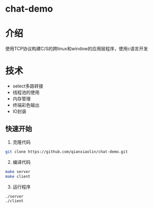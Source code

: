 # chat-demo
# 介绍
使用TCP协议构建C/S的跨linux和window的应用层程序，使用c语言开发

# 技术
- select多路转接
- 线程池的使用
- 内存管理
- 终端彩色输出
- IO封装

## 快速开始
1. 克隆代码
```bash
git clone https://github.com/qianxiaolin/chat-demo.git
```
2. 编译代码
```bash
make server
make client
```
3. 运行程序
```
./server
./client
```
